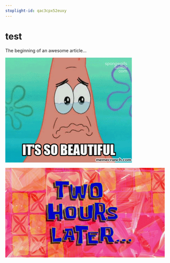 ```yaml
---
stoplight-id: qac3cpx52euxy
---
```


# test

The beginning of an awesome article...

![SoBeautiful.gif](../assets/images/Patrick8.gif)

![Two Hours Later](../assets/images/TwoHoursLater.jpg)
